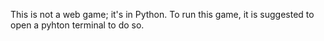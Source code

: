 This is not a web game; it's in Python. To run this game, it is suggested to open a pyhton terminal to do so.

